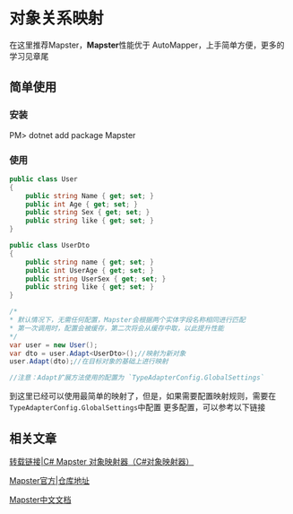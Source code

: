 # 对象关系映射

在这里推荐Mapster，**Mapster**性能优于 AutoMapper，上手简单方便，更多的学习见章尾

## 简单使用

### 安装

PM> dotnet add package Mapster 

### 使用

```csharp
public class User
{
    public string Name { get; set; }
    public int Age { get; set; }
    public string Sex { get; set; }
    public string like { get; set; }
}

public class UserDto
{
    public string name { get; set; }
    public int UserAge { get; set; }
    public string UserSex { get; set; }
    public string like { get; set; }
}

```




```csharp
/*
* 默认情况下，无需任何配置，Mapster会根据两个实体字段名称相同进行匹配
* 第一次调用时，配置会被缓存，第二次将会从缓存中取，以此提升性能
*/
var user = new User();
var dto = user.Adapt<UserDto>();//映射为新对象
user.Adapt(dto);//在目标对象的基础上进行映射

//注意：Adapt扩展方法使用的配置为 `TypeAdapterConfig.GlobalSettings`

```
到这里已经可以使用最简单的映射了，但是，如果需要配置映射规则，需要在`TypeAdapterConfig.GlobalSettings`中配置
更多配置，可以参考以下链接

## 相关文章

[转载链接|C# Mapster 对象映射器（C#对象映射器）](https://www.cnblogs.com/qiqigou/p/13696669.html)

[Mapster官方|仓库地址](https://github.com/MapsterMapper/Mapster)

[Mapster中文文档](https://github.com/rivenfx/Mapster-docs)